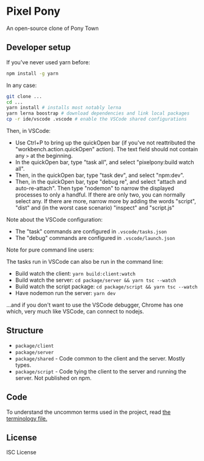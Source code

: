 # Pixel Pony

An open-source clone of Pony Town

## Developer setup

If you've never used yarn before:

```sh
npm install -g yarn
```

In any case:

```sh
git clone ...
cd ...
yarn install # installs most notably lerna
yarn lerna boostrap # download dependencies and link local packages
cp -r ide/vscode .vscode # enable the VSCode shared configurations
```

Then, in VSCode:

- Use Ctrl+P to bring up the quickOpen bar (if you've not reattributed the "workbench.action.quickOpen" action). The text field should not contain any `>` at the beginning.
- In the quickOpen bar, type "task all", and select "pixelpony:build watch all".
- Then, in the quickOpen bar, type "task dev", and select "npm:dev".
- Then, in the quickOpen bar, type "debug re", and select "attach and
  auto-re-attach". Then type "nodemon" to narrow the displayed processes to
  only a handful. If there are only two, you can normally select any. If there
  are more, narrow more by adding the words "script", "dist" and (in the worst
  case scenario) "inspect" and "script.js"

Note about the VSCode configuration:

- The "task" commands are configured in `.vscode/tasks.json`
- The "debug" commands are configured in `.vscode/launch.json`

Note for pure command line users:

The tasks run in VSCode can also be run in the command line:

- Build watch the client: `yarn build:client:watch`
- Build watch the server: `cd package/server && yarn tsc --watch`
- Build watch the script package: `cd package/script && yarn tsc --watch`
- Have nodemon run the server: `yarn dev`

...and if you don't want to use the VSCode debugger, Chrome has one which, very
much like VSCode, can connect to nodejs.

## Structure

- `package/client`
- `package/server`
- `package/shared` - Code common to the client and the server. Mostly types.
- `package/script` - Code tying the client to the server and running the
  server. Not published on npm.

## Code

To understand the uncommon terms used in the project, read [the terminology file.](TERMINOLOGY.md)

## License

ISC License
